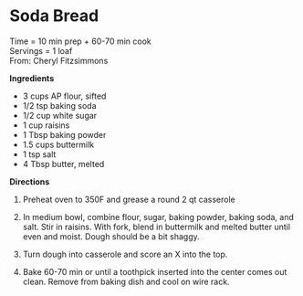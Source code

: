 Soda Bread
=====
Time = 10 min prep + 60-70 min cook \
Servings = 1 loaf \
From: Cheryl Fitzsimmons

**Ingredients**

- 3 cups AP flour, sifted
- 1/2 tsp baking soda
- 1/2 cup white sugar
- 1 cup raisins
- 1 Tbsp baking powder
- 1.5 cups buttermilk
- 1 tsp salt
- 4 Tbsp butter, melted

**Directions**

1. Preheat oven to 350F and grease a round 2 qt casserole

2. In medium bowl, combine flour, sugar, baking powder, baking soda, and salt. Stir in raisins. With fork, blend in buttermilk and melted butter until even and moist. Dough should be a bit shaggy. 

3. Turn dough into casserole and score an X into the top. 

4. Bake 60-70 min or until a toothpick inserted into the center comes out clean. Remove from baking dish and cool on wire rack. 
